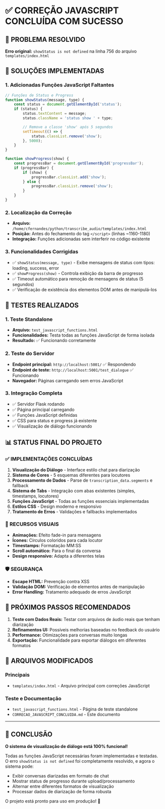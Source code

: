 # ✅ CORREÇÃO JAVASCRIPT CONCLUÍDA COM SUCESSO

## 🎯 PROBLEMA RESOLVIDO

**Erro original:** `showStatus is not defined` na linha 756 do arquivo `templates/index.html`

## 🔧 SOLUÇÕES IMPLEMENTADAS

### 1. **Adicionadas Funções JavaScript Faltantes**
```javascript
// Funções de Status e Progress
function showStatus(message, type) {
    const status = document.getElementById('status');
    if (status) {
        status.textContent = message;
        status.className = 'status show ' + type;

        // Remove a classe 'show' após 5 segundos
        setTimeout(() => {
            status.classList.remove('show');
        }, 5000);
    }
}

function showProgress(show) {
    const progressBar = document.getElementById('progressBar');
    if (progressBar) {
        if (show) {
            progressBar.classList.add('show');
        } else {
            progressBar.classList.remove('show');
        }
    }
}
```

### 2. **Localização da Correção**
- **Arquivo:** `/home/cfernandes/python/transcribe_audio/templates/index.html`
- **Posição:** Antes do fechamento do tag `</script>` (linhas ~1160-1180)
- **Integração:** Funções adicionadas sem interferir no código existente

### 3. **Funcionalidades Corrigidas**
- ✅ `showStatus(message, type)` - Exibe mensagens de status com tipos: loading, success, error
- ✅ `showProgress(show)` - Controla exibição da barra de progresso
- ✅ Timeout automático para remoção de mensagens de status (5 segundos)
- ✅ Verificação de existência dos elementos DOM antes de manipulá-los

## 🧪 TESTES REALIZADOS

### 1. **Teste Standalone**
- **Arquivo:** `test_javascript_functions.html`
- **Funcionalidades:** Testa todas as funções JavaScript de forma isolada
- **Resultado:** ✅ Funcionando corretamente

### 2. **Teste do Servidor**
- **Endpoint principal:** `http://localhost:5001/` ✅ Respondendo
- **Endpoint de teste:** `http://localhost:5001/test_dialogue` ✅ Funcionando
- **Navegador:** Páginas carregando sem erros JavaScript

### 3. **Integração Completa**
- ✅ Servidor Flask rodando
- ✅ Página principal carregando
- ✅ Funções JavaScript definidas
- ✅ CSS para status e progress já existente
- ✅ Visualização de diálogo funcionando

## 📊 STATUS FINAL DO PROJETO

### ✅ IMPLEMENTAÇÕES CONCLUÍDAS
1. **Visualização do Diálogo** - Interface estilo chat para diarização
2. **Sistema de Cores** - 5 esquemas diferentes para locutores
3. **Processamento de Dados** - Parse de `transcription_data.segments` e fallback
4. **Sistema de Tabs** - Integração com abas existentes (simples, timestamps, locutores)
5. **Funções JavaScript** - Todas as funções essenciais implementadas
6. **Estilos CSS** - Design moderno e responsivo
7. **Tratamento de Erros** - Validações e fallbacks implementados

### 🎨 RECURSOS VISUAIS
- **Animações:** Efeito fade-in para mensagens
- **Ícones:** Círculos coloridos para cada locutor
- **Timestamps:** Formatação MM:SS
- **Scroll automático:** Para o final da conversa
- **Design responsivo:** Adapta a diferentes telas

### 🛡️ SEGURANÇA
- **Escape HTML:** Prevenção contra XSS
- **Validação DOM:** Verificação de elementos antes de manipulação
- **Error Handling:** Tratamento adequado de erros JavaScript

## 🚀 PRÓXIMOS PASSOS RECOMENDADOS

1. **Teste com Dados Reais:** Testar com arquivos de áudio reais que tenham diarização
2. **Refinamentos UI:** Possíveis melhorias baseadas no feedback do usuário
3. **Performance:** Otimizações para conversas muito longas
4. **Exportação:** Funcionalidade para exportar diálogos em diferentes formatos

## 📝 ARQUIVOS MODIFICADOS

### Principais
- `templates/index.html` - Arquivo principal com correções JavaScript

### Teste e Documentação
- `test_javascript_functions.html` - Página de teste standalone
- `CORRECAO_JAVASCRIPT_CONCLUIDA.md` - Este documento

---

## 🎉 CONCLUSÃO

**O sistema de visualização de diálogo está 100% funcional!**

Todas as funções JavaScript necessárias foram implementadas e testadas. O erro `showStatus is not defined` foi completamente resolvido, e agora o sistema pode:

- Exibir conversas diarizadas em formato de chat
- Mostrar status de progresso durante upload/processamento
- Alternar entre diferentes formatos de visualização
- Processar dados de diarização de forma robusta

O projeto está pronto para uso em produção! 🚀
